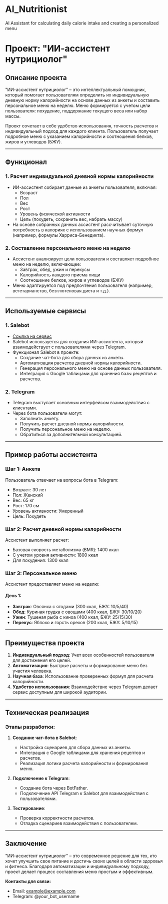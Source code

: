 # AI_Nutritionist
AI Assistant for calculating daily calorie intake and creating a personalized menu
# Проект: "ИИ-ассистент нутрициолог"

## Описание проекта
"ИИ-ассистент нутрициолог" – это интеллектуальный помощник, который помогает пользователям определить их индивидуальную дневную норму калорийности на основе данных из анкеты и составить персональное меню на неделю. Меню формируется с учетом цели пользователя: похудение, поддержание текущего веса или набор массы.  

Проект сочетает в себе удобство использования, точность расчетов и индивидуальный подход для каждого клиента. Пользователь получает подробное меню с указанием калорийности и соотношения белков, жиров и углеводов (БЖУ).

---

## Функционал

### 1. Расчет индивидуальной дневной нормы калорийности  
- ИИ-ассистент собирает данные из анкеты пользователя, включая:
  - Возраст  
  - Пол  
  - Вес  
  - Рост  
  - Уровень физической активности  
  - Цель (похудеть, сохранить вес, набрать массу)  
- На основе собранных данных ассистент рассчитывает суточную потребность в калориях с использованием научных формул (например, формулы Харриса-Бенедикта).  

### 2. Составление персонального меню на неделю  
- Ассистент анализирует цели пользователя и составляет подробное меню на неделю, включающее:  
  - Завтрак, обед, ужин и перекусы  
  - Калорийность каждого приема пищи  
  - Соотношение белков, жиров и углеводов (БЖУ)  
- Меню адаптируется под предпочтения пользователя (например, вегетарианство, безглютеновая диета и т.д.).  

---

## Используемые сервисы

### 1. **Salebot**  
- [Ссылка на сервис](https://salebot.pro)  
- Salebot используется для создания ИИ-ассистента, который взаимодействует с пользователями через Telegram.  
- Функционал Salebot в проекте:  
  - Создание чат-бота для сбора данных из анкеты.  
  - Автоматизация расчетов дневной нормы калорийности.  
  - Генерация персонального меню на основе данных пользователя.  
  - Интеграция с Google таблицами для хранения базы рецептов и расчетов.  

### 2. **Telegram**  
- Telegram выступает основным интерфейсом взаимодействия с клиентами.  
- Через бота пользователи могут:  
  - Заполнить анкету.  
  - Получить расчет дневной нормы калорийности.  
  - Получить персональное меню на неделю.  
  - Обратиться за дополнительной консультацией.  

---

## Пример работы ассистента

### Шаг 1: Анкета  
Пользователь отвечает на вопросы бота в Telegram:  
- Возраст: 30 лет  
- Пол: Женский  
- Вес: 65 кг  
- Рост: 170 см  
- Уровень активности: Умеренный  
- Цель: Похудеть  

### Шаг 2: Расчет дневной нормы калорийности  
Ассистент выполняет расчет:  
- Базовая скорость метаболизма (BMR): 1400 ккал  
- С учетом уровня активности: 1800 ккал  
- Для похудения: 1300 ккал  

### Шаг 3: Персональное меню  
Ассистент предоставляет меню на неделю:  

#### День 1:  
- **Завтрак**: Овсянка с ягодами (300 ккал, БЖУ: 10/5/40)  
- **Обед**: Куриная грудка с овощами (400 ккал, БЖУ: 30/10/20)  
- **Ужин**: Тушеная рыба с киноа (400 ккал, БЖУ: 25/15/30)  
- **Перекус**: Яблоко и горсть орехов (200 ккал, БЖУ: 5/10/15)  

---

## Преимущества проекта

1. **Индивидуальный подход**: Учет всех особенностей пользователя для достижения его целей.  
2. **Автоматизация**: Быстрые расчеты и формирование меню без участия человека.  
3. **Научная база**: Использование проверенных формул для расчета калорийности.  
4. **Удобство использования**: Взаимодействие через Telegram делает сервис доступным для широкой аудитории.  

---

## Техническая реализация

### Этапы разработки:  
1. **Создание чат-бота в Salebot**:  
   - Настройка сценариев для сбора данных из анкеты.  
   - Интеграция с Google таблицами для хранения рецептов и расчетов.  
   - Реализация логики расчета калорийности и формирования меню.  

2. **Подключение к Telegram**:  
   - Создание бота через BotFather.  
   - Подключение API Telegram к Salebot для взаимодействия с пользователями.  

3. **Тестирование**:  
   - Проверка корректности расчетов.  
   - Отладка сценариев взаимодействия с пользователем.  

---

## Заключение

"ИИ-ассистент нутрициолог" – это современное решение для тех, кто хочет улучшить свое питание и достичь своих целей в области здоровья и фитнеса. Благодаря автоматизации и индивидуальному подходу, проект делает процесс составления меню простым и эффективным.  

**Контакты для связи:**  
- Email: example@example.com  
- Telegram: @your_bot_username
